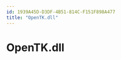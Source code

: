 ```yaml
---
id: 1939A45D-D3DF-4B51-814C-F151F898A477
title: "OpenTK.dll"
---
```


<a name="OpenTK.dll" class="injected"></a>


# OpenTK.dll
